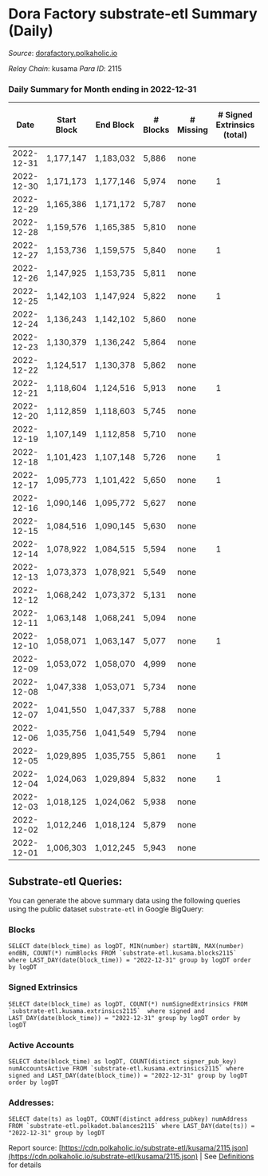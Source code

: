 # Dora Factory substrate-etl Summary (Daily)

_Source_: [dorafactory.polkaholic.io](https://dorafactory.polkaholic.io)

*Relay Chain*: kusama
*Para ID*: 2115



### Daily Summary for Month ending in 2022-12-31


| Date | Start Block | End Block | # Blocks | # Missing | # Signed Extrinsics (total) | # Active Accounts | # Addresses with Balances | # Events | # Transfers | # XCM Transfers In | # XCM Transfers Out |
| ---- | ----------- | --------- | -------- | --------- | --------------------------- | ----------------- | ------------------------- | -------- | ----------- | ------------------ | ------------------- |
| 2022-12-31 | 1,177,147 | 1,183,032 | 5,886 | none  |  |  | 372 | 11,776 |   |   |   |
| 2022-12-30 | 1,171,173 | 1,177,146 | 5,974 | none  | 1 | 1 | 372 | 11,958 | 1  |   |   |
| 2022-12-29 | 1,165,386 | 1,171,172 | 5,787 | none  |  |  | 372 | 11,577 |   |   |   |
| 2022-12-28 | 1,159,576 | 1,165,385 | 5,810 | none  |  |  | 372 | 11,623 |   |   |   |
| 2022-12-27 | 1,153,736 | 1,159,575 | 5,840 | none  | 1 | 1 | 372 | 11,691 | 1  |   |   |
| 2022-12-26 | 1,147,925 | 1,153,735 | 5,811 | none  |  |  | 372 | 11,625 |   |   |   |
| 2022-12-25 | 1,142,103 | 1,147,924 | 5,822 | none  | 1 | 1 | 372 | 11,654 | 1  |   |   |
| 2022-12-24 | 1,136,243 | 1,142,102 | 5,860 | none  |  |  | 372 | 11,723 |   |   |   |
| 2022-12-23 | 1,130,379 | 1,136,242 | 5,864 | none  |  |  | 372 | 11,732 |   |   |   |
| 2022-12-22 | 1,124,517 | 1,130,378 | 5,862 | none  |  |  |  | 11,727 |   |   |   |
| 2022-12-21 | 1,118,604 | 1,124,516 | 5,913 | none  | 1 | 1 |  | 11,836 | 1  |   |   |
| 2022-12-20 | 1,112,859 | 1,118,603 | 5,745 | none  |  |  | 372 | 11,493 |   |   |   |
| 2022-12-19 | 1,107,149 | 1,112,858 | 5,710 | none  |  |  | 372 | 11,423 |   |   |   |
| 2022-12-18 | 1,101,423 | 1,107,148 | 5,726 | none  | 1 | 1 | 372 | 11,463 | 1  |   |   |
| 2022-12-17 | 1,095,773 | 1,101,422 | 5,650 | none  | 1 | 1 | 372 | 11,310 | 1  |   |   |
| 2022-12-16 | 1,090,146 | 1,095,772 | 5,627 | none  |  |  | 372 | 11,257 |   |   |   |
| 2022-12-15 | 1,084,516 | 1,090,145 | 5,630 | none  |  |  | 372 | 11,263 |   |   |   |
| 2022-12-14 | 1,078,922 | 1,084,515 | 5,594 | none  | 1 | 1 | 372 | 11,198 | 1  |   |   |
| 2022-12-13 | 1,073,373 | 1,078,921 | 5,549 | none  |  |  | 372 | 11,101 |   |   |   |
| 2022-12-12 | 1,068,242 | 1,073,372 | 5,131 | none  |  |  | 372 | 10,265 |   |   |   |
| 2022-12-11 | 1,063,148 | 1,068,241 | 5,094 | none  |  |  | 372 | 10,191 |   |   |   |
| 2022-12-10 | 1,058,071 | 1,063,147 | 5,077 | none  | 1 | 1 | 372 | 10,163 | 1  |   |   |
| 2022-12-09 | 1,053,072 | 1,058,070 | 4,999 | none  |  |  | 373 | 10,000 |   |   |   |
| 2022-12-08 | 1,047,338 | 1,053,071 | 5,734 | none  |  |  | 373 | 11,472 |   |   |   |
| 2022-12-07 | 1,041,550 | 1,047,337 | 5,788 | none  |  |  | 373 | 11,579 |   |   |   |
| 2022-12-06 | 1,035,756 | 1,041,549 | 5,794 | none  |  |  | 373 | 11,591 |   |   |   |
| 2022-12-05 | 1,029,895 | 1,035,755 | 5,861 | none  | 1 | 1 | 373 | 11,732 | 1  |   |   |
| 2022-12-04 | 1,024,063 | 1,029,894 | 5,832 | none  | 1 | 1 | 373 | 11,675 | 1  |   |   |
| 2022-12-03 | 1,018,125 | 1,024,062 | 5,938 | none  |  |  | 373 | 11,879 |   |   |   |
| 2022-12-02 | 1,012,246 | 1,018,124 | 5,879 | none  |  |  | 373 | 11,761 |   |   |   |
| 2022-12-01 | 1,006,303 | 1,012,245 | 5,943 | none  |  |  | 373 | 11,889 |   |   |   |

## Substrate-etl Queries:
You can generate the above summary data using the following queries using the public dataset `substrate-etl` in Google BigQuery:


### Blocks
```
SELECT date(block_time) as logDT, MIN(number) startBN, MAX(number) endBN, COUNT(*) numBlocks FROM `substrate-etl.kusama.blocks2115`  where LAST_DAY(date(block_time)) = "2022-12-31" group by logDT order by logDT
```


### Signed Extrinsics
```
SELECT date(block_time) as logDT, COUNT(*) numSignedExtrinsics FROM `substrate-etl.kusama.extrinsics2115`  where signed and LAST_DAY(date(block_time)) = "2022-12-31" group by logDT order by logDT
```


### Active Accounts
```
SELECT date(block_time) as logDT, COUNT(distinct signer_pub_key) numAccountsActive FROM `substrate-etl.kusama.extrinsics2115` where signed and LAST_DAY(date(block_time)) = "2022-12-31" group by logDT order by logDT
```


### Addresses:
```
SELECT date(ts) as logDT, COUNT(distinct address_pubkey) numAddress FROM `substrate-etl.polkadot.balances2115` where LAST_DAY(date(ts)) = "2022-12-31" group by logDT
```



Report source: [https://cdn.polkaholic.io/substrate-etl/kusama/2115.json](https://cdn.polkaholic.io/substrate-etl/kusama/2115.json) | See [Definitions](/DEFINITIONS.md) for details
